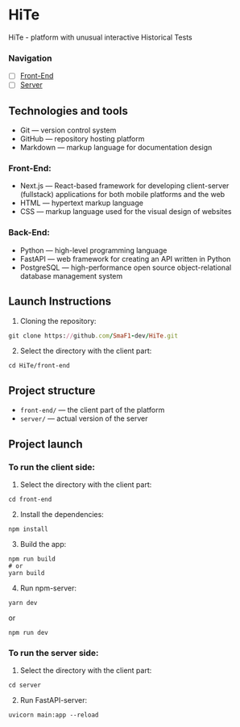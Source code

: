 # HiTe
HiTe - platform with unusual interactive Historical Tests

### Navigation

- [ ] [Front-End](front-end)
- [ ] [Server](server)

## Technologies and tools
- Git — version control system
- GitHub — repository hosting platform
- Markdown — markup language for documentation design

### Front-End:
  - Next.js — React-based framework for developing client-server (fullstack) applications for both mobile platforms and the web
  - HTML — hypertext markup language
  - CSS — markup language used for the visual design of websites

### Back-End:
- Python — high-level programming language
- FastAPI — web framework for creating an API written in Python
- PostgreSQL — high-performance open source object-relational database management system

## Launch Instructions
1. Cloning the repository:
  ```rb
  git clone https://github.com/SmaF1-dev/HiTe.git
  ```
2. Select the directory with the client part:
  ```
  cd HiTe/front-end
  ```
## Project structure
- `front-end/` — the client part of the platform
- `server/` — actual version of the server

## Project launch
### To run the client side:
1. Select the directory with the client part:
  ```
  cd front-end
  ```
2. Install the dependencies:
  ```
  npm install
  ```
3. Build the app:
  ```
  npm run build
  # or
  yarn build
  ```
4. Run npm-server:
  ```
  yarn dev
  ```
or
  ```
  npm run dev
  ```
### To run the server side:
1. Select the directory with the client part:
  ```
  cd server
  ```
2. Run FastAPI-server:
  ```
  uvicorn main:app --reload
  ```

